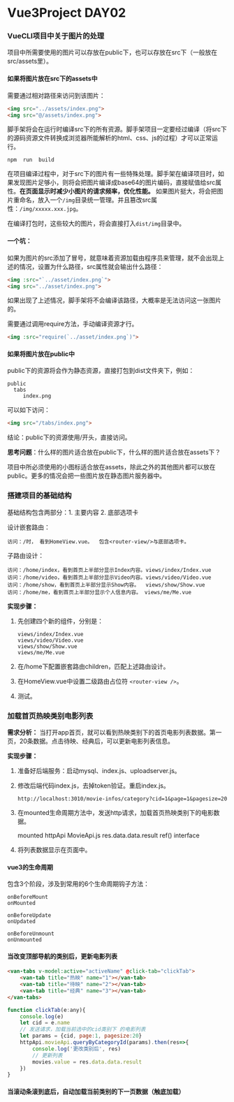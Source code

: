 # Vue3Project DAY02

### VueCLI项目中关于图片的处理

项目中所需要使用的图片可以存放在public下，也可以存放在src下（一般放在src/assets里）。

#### 如果将图片放在src下的assets中

需要通过相对路径来访问到该图片：

```html
<img src="../assets/index.png">
<img src="@/assets/index.png">
```

脚手架将会在运行时编译src下的所有资源。脚手架项目一定要经过编译（将src下的源码资源文件转换成浏览器所能解析的html、css、js的过程）才可以正常运行。

```shell
npm  run  build
```

在项目编译过程中，对于src下的图片有一些特殊处理。脚手架在编译项目时，如果发现图片足够小，则将会把图片编译成base64的图片编码，直接赋值给src属性。**在页面显示时减少小图片的请求频率，优化性能。** 如果图片挺大，将会把图片重命名，放入一个`/img`目录统一管理。并且篡改src属性：`/img/xxxxx.xxx.jpg`。 

在编译打包时，这些较大的图片，将会直接打入`dist/img`目录中。 

#### 一个坑：

如果为图片的src添加了冒号，就意味着资源加载由程序员来管理，就不会出现上述的情况，设置为什么路径，src属性就会输出什么路径：

```html
<img :src="`../asset/index.png`">
<img src="../asset/index.png">
```

如果出现了上述情况，脚手架将不会编译该路径，大概率是无法访问这一张图片的。

需要通过调用require方法，手动编译资源才行。

```html
<img :src="require(`../asset/index.png`)">
```



#### 如果将图片放在public中

public下的资源将会作为静态资源，直接打包到dist文件夹下，例如：

```
public 
  tabs
     index.png
```

可以如下访问：

```html
<img src="/tabs/index.png">
```

结论：public下的资源使用/开头，直接访问。



**思考问题**：什么样的图片适合放在public下，什么样的图片适合放在assets下？

项目中所必须使用的小图标适合放在assets，除此之外的其他图片都可以放在public。更多的情况会把一些图片放在静态图片服务器中。



### 搭建项目的基础结构

基础结构包含两部分：1.  主要内容   2. 底部选项卡

设计嵌套路由：

```
访问：/时， 看到HomeView.vue。  包含<router-view/>与底部选项卡。
```

子路由设计：

```
访问：/home/index，看到首页上半部分显示Index内容。views/index/Index.vue
访问：/home/video，看到首页上半部分显示Video内容。views/video/Video.vue
访问：/home/show，看到首页上半部分显示Show内容。  views/show/Show.vue
访问：/home/me，看到首页上半部分显示个人信息内容。 views/me/Me.vue
```

**实现步骤：**

1. 先创建四个新的组件，分别是：

   ```
   views/index/Index.vue
   views/video/Video.vue
   views/show/Show.vue
   views/me/Me.vue
   ```

2. 在/home下配置嵌套路由children，匹配上述路由设计。

3. 在HomeView.vue中设置二级路由占位符 `<router-view />`。 

4. 测试。



### 加载首页热映类别电影列表

**需求分析：** 当打开app首页，就可以看到热映类别下的首页电影列表数据。第一页，20条数据。点击待映、经典后，可以更新电影列表信息。

**实现步骤：**

1. 准备好后端服务：启动mysql、index.js、uploadserver.js。

2. 修改后端代码index.js，去掉token验证。重启index.js。

   ```
   http://localhost:3010/movie-infos/category?cid=1&page=1&pagesize=20
   ```

3. 在mounted生命周期方法中，发送http请求，加载首页热映类别下的电影数据。

   mounted     httpApi    MovieApi.js    res.data.data.result      ref()    interface    

4. 将列表数据显示在页面中。



#### vue3的生命周期

包含3个阶段，涉及到常用的6个生命周期钩子方法：

```
onBeforeMount
onMounted

onBeforeUpdate
onUpdated

onBeforeUnmount
onUnmounted
```



#### 当改变顶部导航的类别后，更新电影列表

```html
<van-tabs v-model:active="activeName" @click-tab="clickTab">
    <van-tab title="热映" name="1"></van-tab>
    <van-tab title="待映" name="2"></van-tab>
    <van-tab title="经典" name="3"></van-tab>
</van-tabs>
```

```javascript
function clickTab(e:any){
    console.log(e)
    let cid = e.name
    // 发送请求，加载当前选中的cid类别下 的电影列表
    let params = {cid, page:1, pagesize:20}
    httpApi.movieApi.queryByCategoryId(params).then(res=>{
        console.log('更改类别后', res)
        // 更新列表
        movies.value = res.data.data.result
    })
}

```



#### 当滚动条滚到底后，自动加载当前类别的下一页数据（触底加载）














